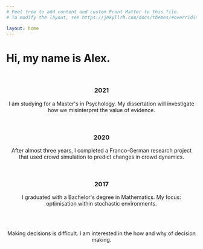```yaml
---
# Feel free to add content and custom Front Matter to this file.
# To modify the layout, see https://jekyllrb.com/docs/themes/#overriding-theme-defaults

layout: home
---
```


# Hi, my name is Alex.

<style>
h3 {text-align: center;}
br {display: block; margin: 10px 0;}
</style>

<br>

<h3>2021</h3>
<p style="text-align: center;"> 
I am studying for a Master's in Psychology. My dissertation will investigate
 how we misinterpret the value of evidence.
</p>
<br>

<h3>2020</h3>
<p style="text-align: center;"> 
After almost three years, I completed a Franco-German research project that used crowd simulation to predict
changes in crowd dynamics.
</p>
<br>
 
<h3>2017</h3>
<p style="text-align: center;"> 
I graduated with a Bachelor's degree in Mathematics. My focus: optimisation within stochastic environments. 
</p>
<br>
<br>

<p style="text-align: center;"> 
Making decisions is difficult. I am interested in the how and why of decision making.  
</p>
